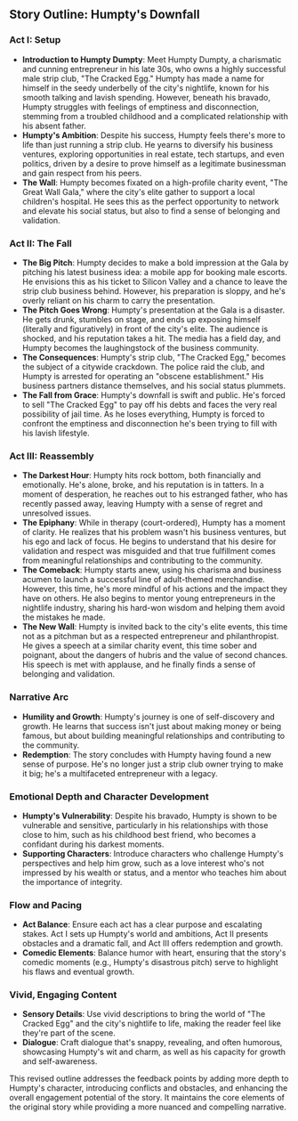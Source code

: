 



## Story Outline: Humpty's Downfall

### Act I: Setup

- **Introduction to Humpty Dumpty**: Meet Humpty Dumpty, a charismatic and cunning entrepreneur in his late 30s, who owns a highly successful male strip club, "The Cracked Egg." Humpty has made a name for himself in the seedy underbelly of the city's nightlife, known for his smooth talking and lavish spending. However, beneath his bravado, Humpty struggles with feelings of emptiness and disconnection, stemming from a troubled childhood and a complicated relationship with his absent father.
- **Humpty's Ambition**: Despite his success, Humpty feels there's more to life than just running a strip club. He yearns to diversify his business ventures, exploring opportunities in real estate, tech startups, and even politics, driven by a desire to prove himself as a legitimate businessman and gain respect from his peers.
- **The Wall**: Humpty becomes fixated on a high-profile charity event, "The Great Wall Gala," where the city's elite gather to support a local children's hospital. He sees this as the perfect opportunity to network and elevate his social status, but also to find a sense of belonging and validation.

### Act II: The Fall

- **The Big Pitch**: Humpty decides to make a bold impression at the Gala by pitching his latest business idea: a mobile app for booking male escorts. He envisions this as his ticket to Silicon Valley and a chance to leave the strip club business behind. However, his preparation is sloppy, and he's overly reliant on his charm to carry the presentation.
- **The Pitch Goes Wrong**: Humpty's presentation at the Gala is a disaster. He gets drunk, stumbles on stage, and ends up exposing himself (literally and figuratively) in front of the city's elite. The audience is shocked, and his reputation takes a hit. The media has a field day, and Humpty becomes the laughingstock of the business community.
- **The Consequences**: Humpty's strip club, "The Cracked Egg," becomes the subject of a citywide crackdown. The police raid the club, and Humpty is arrested for operating an "obscene establishment." His business partners distance themselves, and his social status plummets.
- **The Fall from Grace**: Humpty's downfall is swift and public. He's forced to sell "The Cracked Egg" to pay off his debts and faces the very real possibility of jail time. As he loses everything, Humpty is forced to confront the emptiness and disconnection he's been trying to fill with his lavish lifestyle.

### Act III: Reassembly

- **The Darkest Hour**: Humpty hits rock bottom, both financially and emotionally. He's alone, broke, and his reputation is in tatters. In a moment of desperation, he reaches out to his estranged father, who has recently passed away, leaving Humpty with a sense of regret and unresolved issues.
- **The Epiphany**: While in therapy (court-ordered), Humpty has a moment of clarity. He realizes that his problem wasn't his business ventures, but his ego and lack of focus. He begins to understand that his desire for validation and respect was misguided and that true fulfillment comes from meaningful relationships and contributing to the community.
- **The Comeback**: Humpty starts anew, using his charisma and business acumen to launch a successful line of adult-themed merchandise. However, this time, he's more mindful of his actions and the impact they have on others. He also begins to mentor young entrepreneurs in the nightlife industry, sharing his hard-won wisdom and helping them avoid the mistakes he made.
- **The New Wall**: Humpty is invited back to the city's elite events, this time not as a pitchman but as a respected entrepreneur and philanthropist. He gives a speech at a similar charity event, this time sober and poignant, about the dangers of hubris and the value of second chances. His speech is met with applause, and he finally finds a sense of belonging and validation.

### Narrative Arc

- **Humility and Growth**: Humpty's journey is one of self-discovery and growth. He learns that success isn't just about making money or being famous, but about building meaningful relationships and contributing to the community.
- **Redemption**: The story concludes with Humpty having found a new sense of purpose. He's no longer just a strip club owner trying to make it big; he's a multifaceted entrepreneur with a legacy.

### Emotional Depth and Character Development

- **Humpty's Vulnerability**: Despite his bravado, Humpty is shown to be vulnerable and sensitive, particularly in his relationships with those close to him, such as his childhood best friend, who becomes a confidant during his darkest moments.
- **Supporting Characters**: Introduce characters who challenge Humpty's perspectives and help him grow, such as a love interest who's not impressed by his wealth or status, and a mentor who teaches him about the importance of integrity.

### Flow and Pacing

- **Act Balance**: Ensure each act has a clear purpose and escalating stakes. Act I sets up Humpty's world and ambitions, Act II presents obstacles and a dramatic fall, and Act III offers redemption and growth.
- **Comedic Elements**: Balance humor with heart, ensuring that the story's comedic moments (e.g., Humpty's disastrous pitch) serve to highlight his flaws and eventual growth.

### Vivid, Engaging Content

- **Sensory Details**: Use vivid descriptions to bring the world of "The Cracked Egg" and the city's nightlife to life, making the reader feel like they're part of the scene.
- **Dialogue**: Craft dialogue that's snappy, revealing, and often humorous, showcasing Humpty's wit and charm, as well as his capacity for growth and self-awareness.

This revised outline addresses the feedback points by adding more depth to Humpty's character, introducing conflicts and obstacles, and enhancing the overall engagement potential of the story. It maintains the core elements of the original story while providing a more nuanced and compelling narrative.